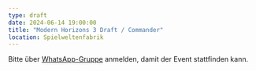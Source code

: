 ```yaml
---
type: draft
date: 2024-06-14 19:00:00
title: "Modern Horizons 3 Draft / Commander"
location: Spielweltenfabrik
---
```


Bitte über [WhatsApp-Gruppe](https://chat.whatsapp.com/HQ7IINFrZB63esDNRqsIUw) anmelden, damit der Event stattfinden kann.